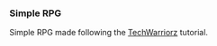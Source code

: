 ### Simple RPG

Simple RPG made following the [TechWarriorz](https://www.youtube.com/watch?v=U-rbxPc_FJ4) tutorial.


